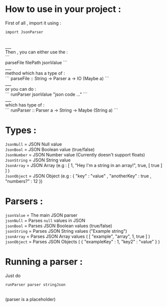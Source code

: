 # How to use in your project :
First of all , import it using :<br />
```
import JsonParser
```
<br />
___
<br />
Then , you can either use the :<br />
```<br />
parseFile filePath jsonValue
```
<br />
___
<br />
method which has a type of :<br />
```
parseFile :: String -> Parser a -> IO (Maybe a)
```
<br />
___
<br />
or you can do :<br />
```
runParser jsonValue "json code ..."
```
<br />
___
<br />
which has type of :<br />
```
runParser :: Parser a -> String -> Maybe (String a)
```
<br />

# Types :
`JsonNull` = JSON Null value<br />
`JsonBool` = JSON Boolean value (true/false)<br />
`JsonNumber` = JSON Number value (Currently doesn't support floats)<br />
`JsonString` = JSON String value<br />
`JsonArray` = JSON Array (e.g : [ 1, "Hey I'm a string in an array!", true, [ true ] ] )<br />
`JsonObject` = JSON Object (e.g : { "key" : "value" , "anotherKey" : true , "numbers?" : 12 })<br />

# Parsers :
`jsonValue` = The main JSON parser<br />
`jsonNull` = Parses `null` values in JSON<br />
`jsonBool` = Parses JSON Boolean values (true/false)<br />
`jsonString` = Parses JSON String values ("Example string")<br />
`jsonArray` = Parses JSON Array values ( [ "example", "array", 1, true ] )<br />
`jsonObject` = Parses JSON Objects ( { "exampleKey" : 1, "key2" : "value" } )<br />

# Running a parser :
Just do<br />
```
runParser parser stringJson
```
<br />
(parser is a placeholder)
